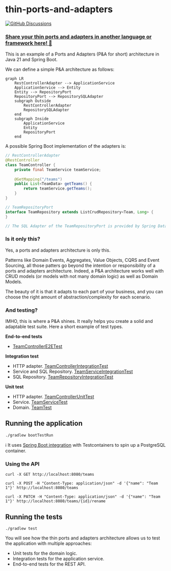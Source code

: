 # thin-ports-and-adapters

[![GitHub Discussions](https://img.shields.io/github/discussions/aleixmorgadas/thin-ports-and-adapters)](https://github.com/aleixmorgadas/thin-ports-and-adapters/discussions)

### [Share your thin ports and adapters in another language or framework here! 🙌](https://github.com/aleixmorgadas/thin-ports-and-adapters/discussions/categories/thin-p-a-in-other-languages-and-frameworks)

This is an example of a Ports and Adapters (P&A for short) architecture in Java 21 and Spring Boot.

We can define a simple P&A architecture as follows:

```mermaid
graph LR
    RestControllerAdapter --> ApplicationService
    ApplicationService --> Entity
    Entity --> RepositoryPort
    RepositoryPort --> RepositorySQLAdapter
    subgraph Outside 
        RestControllerAdapter
        RepositorySQLAdapter
    end
    subgraph Inside 
        ApplicationService
        Entity
        RepositoryPort
    end
```

A possible Spring Boot implementation of the adapters is:

```java
// RestControllerAdapter
@RestController
class TeamController {
    private final TeamService teamService;
    
    @GetMapping("/teams")
    public List<TeamData> getTeams() {
        return teamService.getTeams();
    }
}

// TeamRepositoryPort
interface TeamRepository extends ListCrudRepository<Team, Long> {
}

// The SQL Adapter of the TeamRepositoryPort is provided by Spring Data JPA.
```

### Is it only this?

Yes, a ports and adapters architecture is only this.

Patterns like Domain Events, Aggregates, Value Objects, CQRS and Event Sourcing, all those patters go beyond the intention or responsibility of a ports and adapters architecture. Indeed, a P&A architecture works well with CRUD models (or models with not many domain logic) as well as Domain Models.

The beauty of it is that it adapts to each part of your business, and you can choose the right amount of abstraction/complexity for each scenario.

### And testing?

IMHO, this is where a P&A shines. It really helps you create a solid and adaptable test suite. Here a short example of test types.

**End-to-end tests**

- [TeamControllerE2ETest](src/test/java/dev/aleixmorgadas/thinportsandadapters/web/TeamControllerE2ETest.java)

**Integration test**

- HTTP adapter. [TeamControllerIntegrationTest](https://github.com/aleixmorgadas/thin-ports-and-adapters/blob/main/src/test/java/dev/aleixmorgadas/thinportsandadapters/web/TeamControllerIntegrationTest.java)
- Service and SQL Repository. [TeamServiceIntegrationTest](https://github.com/aleixmorgadas/thin-ports-and-adapters/blob/main/src/test/java/dev/aleixmorgadas/thinportsandadapters/domain/TeamServiceIntegrationTest.java)
- SQL Repository. [TeamRepositoryIntegrationTest](https://github.com/aleixmorgadas/thin-ports-and-adapters/blob/main/src/test/java/dev/aleixmorgadas/thinportsandadapters/domain/TeamRepositoryIntegrationTest.java)

**Unit test**

- HTTP adapter. [TeamControllerUnitTest](https://github.com/aleixmorgadas/thin-ports-and-adapters/blob/main/src/test/java/dev/aleixmorgadas/thinportsandadapters/web/TeamControllerUnitTest.java)
- Service. [TeamServiceTest](https://github.com/aleixmorgadas/thin-ports-and-adapters/blob/main/src/test/java/dev/aleixmorgadas/thinportsandadapters/domain/TeamServiceTest.java)
- Domain. [TeamTest](https://github.com/aleixmorgadas/thin-ports-and-adapters/blob/main/src/test/java/dev/aleixmorgadas/thinportsandadapters/domain/TeamTest.java)

## Running the application

```shell
./gradlew bootTestRun
```

ℹ️ It uses [Spring Boot integration][sbit] with Testcontainers to spin up a PostgreSQL container.

### Using the API

```shell
curl -X GET http://localhost:8080/teams
``` 

```shell
curl -X POST -H "Content-Type: application/json" -d '{"name": "Team 1"}' http://localhost:8080/teams
```

```shell
curl -X PATCH -H "Content-Type: application/json" -d '{"name": "Team 1"}' http://localhost:8080/teams/{id}/rename
```

## Running the tests

```shell
./gradlew test
```

You will see how the thin ports and adapters architecture allows us to test the application with multiple approaches:

- Unit tests for the domain logic.
- Integration tests for the application service.
- End-to-end tests for the REST API.

[sbit]: https://spring.io/blog/2023/06/23/improved-testcontainers-support-in-spring-boot-3-1
